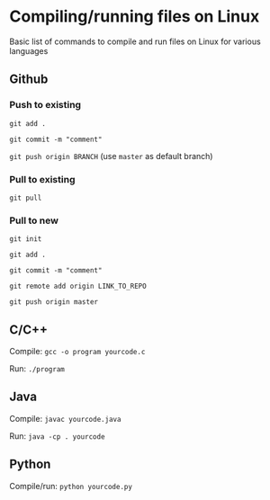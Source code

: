 # Compiling/running files on Linux
Basic list of commands to compile and run files on Linux for various languages

## Github
### Push to existing
`git add .`

`git commit -m "comment"`

`git push origin BRANCH` (use `master` as default branch)

### Pull to existing
`git pull`

### Pull to new
`git init`

`git add .`

`git commit -m "comment"`

`git remote add origin LINK_TO_REPO`

`git push origin master`

## C/C++
Compile: `gcc -o program yourcode.c`

Run: `./program`

## Java
Compile: `javac yourcode.java`

Run: `java -cp . yourcode`

## Python
Compile/run: `python yourcode.py`
